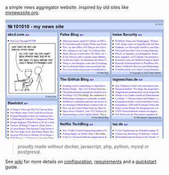 a simple news aggregator website. inspired by old sites like [mynewssite.org](https://web.archive.org/web/20101010101010/mynewssite.org).

![blue 101010](./assets/image/blue-101010.png)

> proudly made *without* docker, javascript, php, python, mysql or postgresql.

See [wiki](https://github.com/mosterme/101010-my-news-site/wiki) for more details on [configuration](https://github.com/mosterme/101010-my-news-site/wiki/Configuration), [requirements](https://github.com/mosterme/101010-my-news-site/wiki/Requirements) and a [quickstart](https://github.com/mosterme/101010-my-news-site/wiki/Quickstart) guide.
